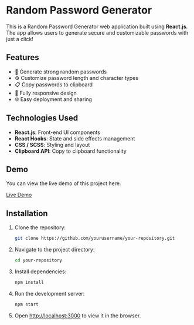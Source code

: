 # Random Password Generator

This is a Random Password Generator web application built using **React.js**. The app allows users to generate secure and customizable passwords with just a click!

## Features

- 🔐 Generate strong random passwords
- ⚙️ Customize password length and character types
- 📋 Copy passwords to clipboard
- 📱 Fully responsive design
- 🌐 Easy deployment and sharing

## Technologies Used

- **React.js**: Front-end UI components
- **React Hooks**: State and side effects management
- **CSS / SCSS**: Styling and layout
- **Clipboard API**: Copy to clipboard functionality

## Demo

You can view the live demo of this project here:

[Live Demo](https://your-deployment-link.com)

## Installation

1. Clone the repository:

    ```bash
    git clone https://github.com/yourusername/your-repository.git
    ```

2. Navigate to the project directory:

    ```bash
    cd your-repository
    ```

3. Install dependencies:

    ```bash
    npm install
    ```

4. Run the development server:

    ```bash
    npm start
    ```

5. Open [http://localhost:3000](http://localhost:3000) to view it in the browser.

